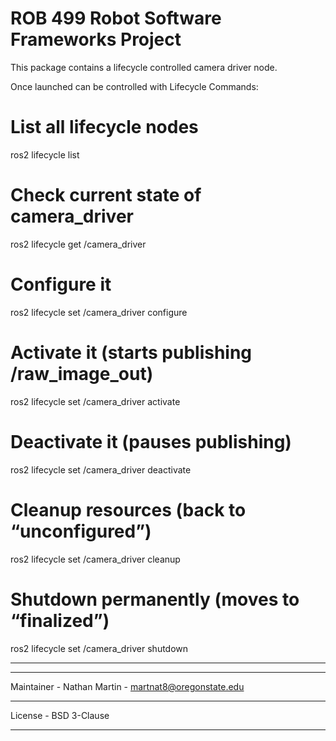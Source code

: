 # ROB 499 Robot Software Frameworks Project

This package contains a lifecycle controlled camera driver node. 

Once launched can be controlled with Lifecycle Commands:

# List all lifecycle nodes
ros2 lifecycle list

# Check current state of camera_driver
ros2 lifecycle get /camera_driver

# Configure it
ros2 lifecycle set /camera_driver configure

# Activate it (starts publishing /raw_image_out)
ros2 lifecycle set /camera_driver activate

# Deactivate it (pauses publishing)
ros2 lifecycle set /camera_driver deactivate

# Cleanup resources (back to “unconfigured”)
ros2 lifecycle set /camera_driver cleanup

# Shutdown permanently (moves to “finalized”)
ros2 lifecycle set /camera_driver shutdown

_____________________________________________________________________________________
_____________________________________________________________________________________
Maintainer - Nathan Martin - martnat8@oregonstate.edu
_____________________________________________________________________________________
License - BSD 3-Clause
_____________________________________________________________________________________



